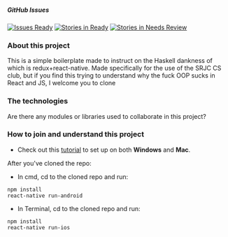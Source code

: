##### GitHub Issues
[![Issues Ready]][Waffle.io] [![Stories in Ready][Issues In Progress]][Waffle.io] [![Stories in Needs Review][Issues Needs Review]][Waffle.io]

### About this project
This is a simple boilerplate made to instruct on the Haskell dankness of which is redux+react-native. 
Made specifically for the use of the SRJC CS club, but if you find this trying to understand why the fuck 
OOP sucks in React and JS, I welcome you to clone
### The technologies
Are there any modules or libraries used to collaborate in this project?
### How to join and understand this project

- Check out this [tutorial][Tutorial] to set up on both **Windows** and **Mac**.

After you've cloned the repo:
- In cmd, cd to the cloned repo and run:

```
npm install
react-native run-android
```

- In Terminal, cd to the cloned repo and run:

```
npm install
react-native run-ios
```

[Waffle.io]:https://waffle.io/SRJC-Computer-Science-Club/cs-app-react-native
[Issues Ready]:https://badge.waffle.io/SRJC-Computer-Science-Club/cs-app-react-native.png?label=ready&title=Ready
[Issues In Progress]:https://badge.waffle.io/SRJC-Computer-Science-Club/cs-app-react-native.png?label=in+progress&title=In-Progress
[Issues Needs Review]:https://badge.waffle.io/SRJC-Computer-Science-Club/cs-app-react-native.png?label=needs+review&title=Needs+Review

[Tutorial]:https://facebook.github.io/react-native/docs/getting-started.html
